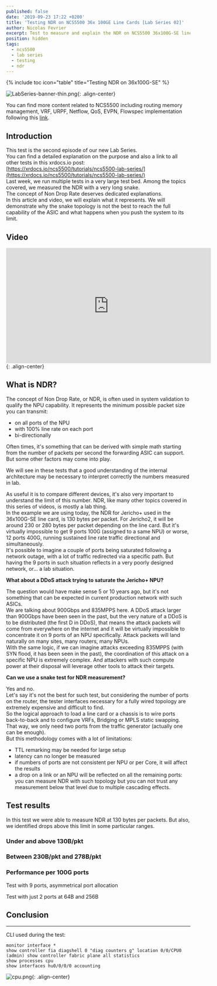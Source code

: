 ```yaml
---
published: false
date: '2019-09-23 17:22 +0200'
title: 'Testing NDR on NCS5500 36x 100GE Line Cards [Lab Series 02]'
author: Nicolas Fevrier
excerpt: Test to measure and explain the NDR on NCS5500 36x100G-SE line cards
position: hidden
tags:
  - ncs5500
  - lab series
  - testing
  - ndr
---
```

{% include toc icon="table" title="Testing NDR on 36x100G-SE" %}

![LabSeries-banner-thin.png]({{site.baseurl}}/images/LabSeries-banner-thin.png){: .align-center}

You can find more content related to NCS5500 including routing memory management, VRF, URPF, Netflow, QoS, EVPN, Flowspec implementation following this [link](https://xrdocs.io/ncs5500/tutorials/).

## Introduction

This test is the second episode of our new Lab Series.  
You can find a detailed explanation on the purpose and also a link to all other tests in this xrdocs.io post:  [https://xrdocs.io/ncs5500/tutorials/ncs5500-lab-series/](https://xrdocs.io/ncs5500/tutorials/ncs5500-lab-series/)  
Last week, we run multiple tests in a very large test bed. Among the topics covered, we measured the NDR with a very long snake.  
The concept of Non Drop Rate deserves dedicated explanations.  
In this article and video, we will explain what it represents. We will demonstrate why the snake topology is not the best to reach the full capability of the ASIC and what happens when you push the system to its limit.

## Video

<iframe type="text/html" width="560" height="315" src="https://www.youtube.com/embed/_i7xahJO1Yg?autoplay=1" frameborder="0" allow="autoplay" ></iframe>{: .align-center}

## What is NDR?

The concept of Non Drop Rate, or NDR, is often used in system validation to qualify the NPU capability. It represents the minimum possible packet size you can transmit:
- on all ports of the NPU
- with 100% line rate on each port
- bi-directionally

Often times, it's something that can be derived with simple math starting from the number of packets per second the forwarding ASIC can support. But some other factors may come into play. 

We will see in these tests that a good understanding of the internal architecture may be necessary to interpret correctly the numbers measured in lab.

As useful it is to compare different devices, it's also very important to understand the limit of this number. NDR, like many other topics covered in this series of videos, is mostly a lab thing.  
In the example we are using today, the NDR for Jericho+ used in the 36x100G-SE line card, is 130 bytes per packet. For Jericho2, it will be around 230 or 280 bytes per packet depending on the line card. But it's virtually impossible to get 9 ports 100G (assigned to a same NPU) or worse, 12 ports 400G, running sustained line rate traffic directional and simultaneously.  
It's possible to imagine a couple of ports being saturated following a network outage, with a lot of traffic redirected via a specific path. But having the 9 ports in such situation reflects in a very poorly designed network, or... a lab situation.

**What about a DDoS attack trying to saturate the Jericho+ NPU?**

The question would have make sense 5 or 10 years ago, but it's not something that can be expected in current production network with such ASICs.  
We are talking about 900Gbps and 835MPPS here.
A DDoS attack larger than 900Gbps have been seen in the past, but the very nature of a DDoS is to be distributed (the first D in DDoS), that means the attack packets will come from everywhere on the internet and it will be virtually impossible to concentrate it on 9 ports of an NPU specifically. Attack packets will land naturally on many sites, many routers, many NPUs.  
With the same logic, if we can imagine attacks exceeding 835MPPS (with SYN flood, it has been seen in the past), the coordination of this attack on a specific NPU is extremely complex. And attackers with such compute power at their disposal will leverage other tools to attack their targets.

**Can we use a snake test for NDR measurement?**

Yes and no.  
Let's say it's not the best for such test, but considering the number of ports on the router, the tester interfaces necessary for a fully wired topology are extremely expensive and difficult to find.  
So the logical approach to load a line card or a chassis is to wire ports back-to-back and to configure VRFs, Bridging or MPLS static swapping. That way, we only need two ports from the traffic generator (actually one can be enough).  
But this methodology comes with a lot of limitations:
- TTL remarking may be needed for large setup
- latency can no longer be measured
- if numbers of ports are not consistent per NPU or per Core, it will affect the results
- a drop on a link or an NPU will be reflected on all the remaining ports: you can measure NDR with such topology but you can not trust any measurement below that level due to multiple cascading effects.

## Test results

In this test we were able to measure NDR at 130 bytes per packets. But also, we identified drops above this limit in some particular ranges.

### Under and above 130B/pkt



### Between 230B/pkt and 278B/pkt

### Performance per 100G ports

Test with 9 ports, asymmetrical port allocation

Test with just 2 ports at 64B and 256B

## Conclusion


----

CLI used during the test:

<div class="highlighter-rouge">
<pre class="highlight">
<code>monitor interface *
show controller fia diagshell 0 "diag counters g" location 0/0/CPU0
(admin) show controller fabric plane all statistics
show processes cpu
show interfaces hu0/0/0/0 accounting</code>
</pre>
</div>

![cpu.png]({{site.baseurl}}/images/cpu.png){: .align-center}




